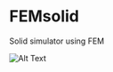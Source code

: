 # FEMsolid
Solid simulator using FEM

![Alt Text](https://media.giphy.com/media/yvAT0sStUXLVzCEX4E/giphy.gif)
